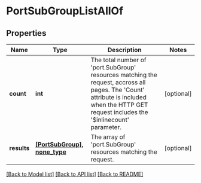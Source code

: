 # PortSubGroupListAllOf

## Properties
Name | Type | Description | Notes
------------ | ------------- | ------------- | -------------
**count** | **int** | The total number of &#39;port.SubGroup&#39; resources matching the request, accross all pages. The &#39;Count&#39; attribute is included when the HTTP GET request includes the &#39;$inlinecount&#39; parameter. | [optional] 
**results** | [**[PortSubGroup], none_type**](PortSubGroup.md) | The array of &#39;port.SubGroup&#39; resources matching the request. | [optional] 

[[Back to Model list]](../README.md#documentation-for-models) [[Back to API list]](../README.md#documentation-for-api-endpoints) [[Back to README]](../README.md)



